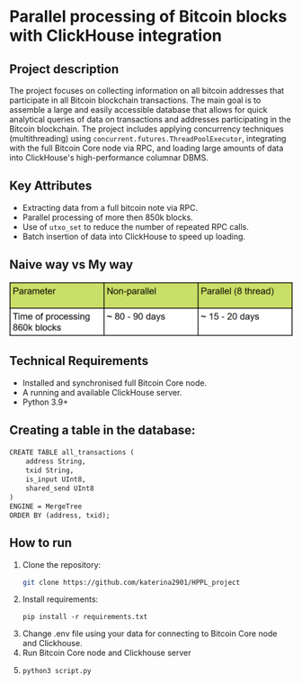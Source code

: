 # Parallel processing of Bitcoin blocks with ClickHouse integration

## Project description

The project focuses on collecting information on all bitcoin addresses that participate in all Bitcoin blockchain transactions. The main goal is to assemble a large and easily accessible database that allows for quick analytical queries of data on transactions and addresses participating in the Bitcoin blockchain. The project includes applying concurrency techniques (multithreading) using `concurrent.futures.ThreadPoolExecutor`, integrating with the full Bitcoin Core node via RPC, and loading large amounts of data into ClickHouse's high-performance columnar DBMS.

## Key Attributes
- Extracting data from a full bitcoin note via RPC.
- Parallel processing of more then 850k blocks.
- Use of `utxo_set` to reduce the number of repeated RPC calls.
- Batch insertion of data into ClickHouse to speed up loading.

## Naive way vs My way
![Figure 1.](image/comparison.png)
## Technical Requirements
- Installed and synchronised full Bitcoin Core node.
- A running and available ClickHouse server.
- Python 3.9+ 

## Creating a table in the database:
```
CREATE TABLE all_transactions (
    address String,
    txid String,
    is_input UInt8,
    shared_send UInt8
)
ENGINE = MergeTree
ORDER BY (address, txid);
```

## How to run

1. Clone the repository:
   ```bash
   git clone https://github.com/katerina2901/HPPL_project
   ```
2. Install requirements:
   ```
   pip install -r requirements.txt
   ```
4. Change .env file using your data for connecting to Bitcoin Core node and Clickhouse.
5. Run Bitcoin Core node and Clickhouse server
6. ```
   python3 script.py
   ```


